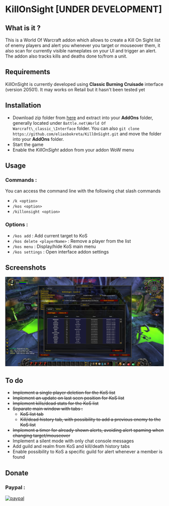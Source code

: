 # KillOnSight [UNDER DEVELOPMENT]

## What is it ?
This is a World Of Warcraft addon which allows to create a Kill On Sight list of enemy players and alert you whenever you target or mouseover them, it also scan for currently visible nameplates on your UI and trigger an alert.
The addon also tracks kills and deaths done to/from a unit.

## Requirements
KillOnSight is currently developed using **Classic Burning Cruisade** interface (version 20501). It may works on Retail but it hasn't been tested yet

## Installation
- Download zip folder from [here](https://github.com/eliasbokreta/KillOnSight/archive/refs/heads/main.zip) and extract into your **AddOns** folder, generally located under  `Battle.net\World Of Warcraft\_classic_\Interface` folder.
You can also `git clone https://github.com/eliasbokreta/KillOnSight.git` and move the folder into your **AddOns** folder.
- Start the game
- Enable the *KillOnSight* addon from your addon WoW menu


## Usage
### Commands :
You can access the command line with the following chat slash commands
- `/k <option>`
- `/kos <option>`
- `/killonsight <option>`

### Options :
- `/kos add` : Add current target to KoS
- `/kos delete <playerName>` : Remove a player from the list
- `/kos menu` : Display/hide KoS main menu
- `/kos settings` : Open interface addon settings

## Screenshots
![](.github/kosaddon.png)


## To do
- <s>Implement a single player deletion for the KoS list</s>
- <s>Implement an update on last seen position for KoS list</s>
- <s>Implement kills/dead stats for the KoS list</s>
- <s>Separate main window with tabs :</s>
    - <s>KoS list tab</s>
    - <s>Kill/dead history tab, with possibility to add a previous enemy to the KoS list</s>
- <s>Implement a timer for already shown alerts, avoiding alert spaming when changing target/mouseover</s>
- Implement a silent mode with only chat console messages
- Add guild and realm from KoS and kill/death history tabs
- Enable possibility to KoS a specific guild for alert whenever a member is found

## Donate
### Paypal :
[![paypal](https://www.paypalobjects.com/en_US/FR/i/btn/btn_donateCC_LG.gif)](https://www.paypal.com/donate?hosted_button_id=Z77GXAPHXMC48)
